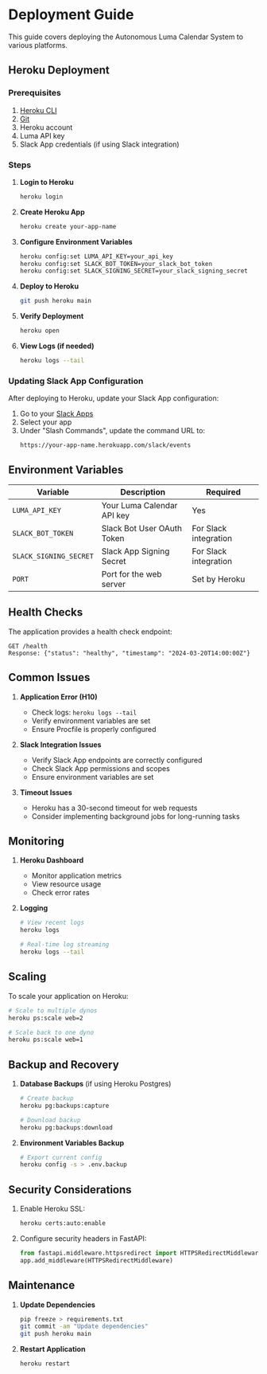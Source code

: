 # Deployment Guide

This guide covers deploying the Autonomous Luma Calendar System to various platforms.

## Heroku Deployment

### Prerequisites

1. [Heroku CLI](https://devcenter.heroku.com/articles/heroku-cli)
2. [Git](https://git-scm.com/downloads)
3. Heroku account
4. Luma API key
5. Slack App credentials (if using Slack integration)

### Steps

1. **Login to Heroku**
   ```bash
   heroku login
   ```

2. **Create Heroku App**
   ```bash
   heroku create your-app-name
   ```

3. **Configure Environment Variables**
   ```bash
   heroku config:set LUMA_API_KEY=your_api_key
   heroku config:set SLACK_BOT_TOKEN=your_slack_bot_token
   heroku config:set SLACK_SIGNING_SECRET=your_slack_signing_secret
   ```

4. **Deploy to Heroku**
   ```bash
   git push heroku main
   ```

5. **Verify Deployment**
   ```bash
   heroku open
   ```

6. **View Logs (if needed)**
   ```bash
   heroku logs --tail
   ```

### Updating Slack App Configuration

After deploying to Heroku, update your Slack App configuration:

1. Go to your [Slack Apps](https://api.slack.com/apps)
2. Select your app
3. Under "Slash Commands", update the command URL to:
   ```
   https://your-app-name.herokuapp.com/slack/events
   ```

## Environment Variables

| Variable | Description | Required |
|----------|-------------|----------|
| `LUMA_API_KEY` | Your Luma Calendar API key | Yes |
| `SLACK_BOT_TOKEN` | Slack Bot User OAuth Token | For Slack integration |
| `SLACK_SIGNING_SECRET` | Slack App Signing Secret | For Slack integration |
| `PORT` | Port for the web server | Set by Heroku |

## Health Checks

The application provides a health check endpoint:
```
GET /health
Response: {"status": "healthy", "timestamp": "2024-03-20T14:00:00Z"}
```

## Common Issues

1. **Application Error (H10)**
   - Check logs: `heroku logs --tail`
   - Verify environment variables are set
   - Ensure Procfile is properly configured

2. **Slack Integration Issues**
   - Verify Slack App endpoints are correctly configured
   - Check Slack App permissions and scopes
   - Ensure environment variables are set

3. **Timeout Issues**
   - Heroku has a 30-second timeout for web requests
   - Consider implementing background jobs for long-running tasks

## Monitoring

1. **Heroku Dashboard**
   - Monitor application metrics
   - View resource usage
   - Check error rates

2. **Logging**
   ```bash
   # View recent logs
   heroku logs

   # Real-time log streaming
   heroku logs --tail
   ```

## Scaling

To scale your application on Heroku:
```bash
# Scale to multiple dynos
heroku ps:scale web=2

# Scale back to one dyno
heroku ps:scale web=1
```

## Backup and Recovery

1. **Database Backups** (if using Heroku Postgres)
   ```bash
   # Create backup
   heroku pg:backups:capture

   # Download backup
   heroku pg:backups:download
   ```

2. **Environment Variables Backup**
   ```bash
   # Export current config
   heroku config -s > .env.backup
   ```

## Security Considerations

1. Enable Heroku SSL:
   ```bash
   heroku certs:auto:enable
   ```

2. Configure security headers in FastAPI:
   ```python
   from fastapi.middleware.httpsredirect import HTTPSRedirectMiddleware
   app.add_middleware(HTTPSRedirectMiddleware)
   ```

## Maintenance

1. **Update Dependencies**
   ```bash
   pip freeze > requirements.txt
   git commit -am "Update dependencies"
   git push heroku main
   ```

2. **Restart Application**
   ```bash
   heroku restart
   ``` 